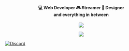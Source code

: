 

<p>
<p align="center">
	<h4 align="center">
    💻 Web Developer 
    🎮 Streamer  
    📏 Designer <br>
	and everything in between
	</h4>
</p>
<p align="center">
    <img  src="https://github-readme-stats.vercel.app/api?username=ryzenen&theme=github_dark&hide_border=true" />
</p>
<p align="center">
	<img  src="http://github-readme-streak-stats.herokuapp.com?user=ryzenen&theme=github-dark&date_format=j%2Fn%5B%2FY%5D&border=DDDDDD00"/>
</p>

[![Discord](https://lanyard.cnrad.dev/api/852613869406912563)](https://discord.com/users/852613869406912563)
